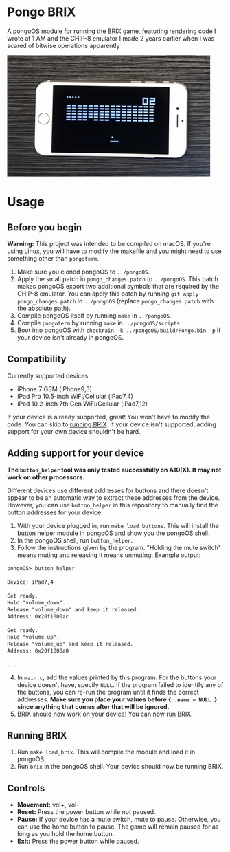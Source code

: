 # Pongo BRIX

A pongoOS module for running the BRIX game, featuring rendering code I wrote at 1 AM and the CHIP-8 emulator I made 2 years earlier when I was scared of bitwise operations apparently

![An iPhone 7 running BRIX in pongoOS](brix.png)

# Usage

## Before you begin

**Warning:** This project was intended to be compiled on macOS. If you're using Linux, you will have to modify the makefile and you might need to use something other than `pongoterm`.

1. Make sure you cloned pongoOS to `../pongoOS`.
2. Apply the small patch in `pongo_changes.patch` to `../pongoOS`. This patch makes pongoOS export two additional symbols that are required by the CHIP-8 emulator. You can apply this patch by running `git apply pongo_changes.patch` in `../pongoOS` (replace `pongo_changes.patch` with the absolute path).
3. Compile pongoOS itself by running `make` in `../pongoOS`.
4. Compile `pongoterm` by running `make` in `../pongoOS/scripts`.
5. Boot into pongoOS with `checkrain -k ../pongoOS/build/Pongo.bin -p` if your device isn't already in pongoOS.

## Compatibility

Currently supported devices:
- iPhone 7 GSM (iPhone9,3)
- iPad Pro 10.5-inch WiFi/Cellular (iPad7,4)
- iPad 10.2-inch 7th Gen WiFi/Cellular (iPad7,12)

If your device is already supported, great! You won't have to modify the code. You can skip to [running BRIX](#running-brix). If your device isn't supported, adding support for your own device shouldn't be hard.

## Adding support for your device

**The `button_helper` tool was only tested successfully on A10(X). It may not work on other processors.**

Different devices use different addresses for buttons and there doesn't appear to be an automatic way to extract these addresses from the device. However, you can use `button_helper` in this repository to manually find the button addresses for your device.

1. With your device plugged in, run `make load_buttons`. This will install the button helper module in pongoOS and show you the pongoOS shell.
2. In the pongoOS shell, run `button_helper`.
3. Follow the instructions given by the program. "Holding the mute switch" means muting and releasing it means unmuting. Example output:
```
pongoOS> button_helper

Device: iPad7,4

Get ready.
Hold "volume_down".
Release "volume_down" and keep it released.
Address: 0x20f1000ac

Get ready.
Hold "volume_up".
Release "volume_up" and keep it released.
Address: 0x20f1000a0

...
```
4. In `main.c`, add the values printed by this program. For the buttons your device doesn't have, specify `NULL`. If the program failed to identify any of the buttons, you can re-run the program until it finds the correct addresses. **Make sure you place your values before `{ .name = NULL }` since anything that comes after that will be ignored.**
5. BRIX should now work on your device! You can now [run BRIX](#running-brix).

## Running BRIX

1. Run `make load_brix`. This will compile the module and load it in pongoOS.
2. Run `brix` in the pongoOS shell. Your device should now be running BRIX.

## Controls

- **Movement:** vol+, vol-
- **Reset:** Press the power button while not paused.
- **Pause:** If your device has a mute switch, mute to pause. Otherwise, you can use the home button to pause. The game will remain paused for as long as you hold the home button.
- **Exit:** Press the power button while paused.
